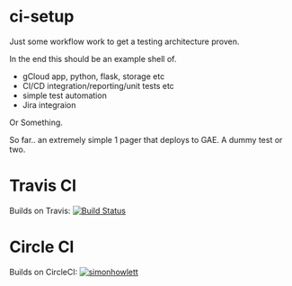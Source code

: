 # ci-setup

Just some workflow work to get a testing architecture proven.

In the end this should be an example shell of.

- gCloud app, python, flask, storage etc
- CI/CD integration/reporting/unit tests etc
- simple test automation
- Jira integraion

Or Something.

So far.. an extremely simple 1 pager that deploys to GAE. A dummy test or two.

# Travis CI
Builds on Travis: [![Build Status](https://travis-ci.com/simonhowlett/app-engine-ci.svg?branch=master)](https://travis-ci.com/simonhowlett/app-engine-ci)

# Circle CI
Builds on CircleCI: [![simonhowlett](https://circleci.com/gh/simonhowlett/app-engine-ci.svg?style=svg)](https://app.circleci.com/pipelines/github/simonhowlett/app-engine-ci)







